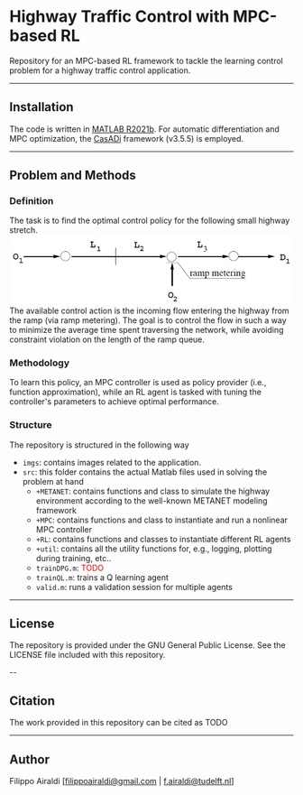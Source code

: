 # Highway Traffic Control with MPC-based RL
Repository for an MPC-based RL framework to tackle the learning control problem for a highway traffic control application. 

---
## Installation
The code is written in [MATLAB R2021b](https://www.mathworks.com/products/new_products/release2021b.html). For automatic differentiation and MPC optimization, the [CasADi](https://web.casadi.org/) framework (v3.5.5) is employed.

---
## Problem and Methods

### Definition
The task is to find the optimal control policy for the following small highway stretch. 
![Network Image](imgs/network.png)
The available control action is the incoming flow entering the highway from the ramp (via ramp metering). The goal is to control the flow in such a way to minimize the average time spent traversing the network, while avoiding constraint violation on the length of the ramp queue.

### Methodology
To learn this policy, an MPC controller is used as policy provider (i.e., function approximation), while an RL agent is tasked with tuning the controller's parameters to achieve optimal performance. 

### Structure
The repository is structured in the following way
- `imgs`: contains images related to the application.
- `src`: this folder contains the actual Matlab files used in solving the problem at hand
    - `+METANET`: contains functions and class to simulate the highway environment according to the well-known METANET modeling framework
    - `+MPC`: contains functions and class to instantiate and run a nonlinear MPC controller 
    - `+RL`: contains functions and classes to instantiate different RL agents
    - `+util`: contains all the utility functions for, e.g., logging, plotting during training, etc..
    - `trainDPG.m`: <span style="color:red">TODO</span>
    - `trainQL.m`: trains a Q learning agent 
    - `valid.m`: runs a validation session for multiple agents

---
## License
The repository is provided under the GNU General Public License. See the LICENSE file included with this repository. 

--
## Citation
The work provided in this repository can be cited as TODO

---
## Author
Filippo Airaldi [filippoairaldi@gmail.com | f.airaldi@tudelft.nl]
